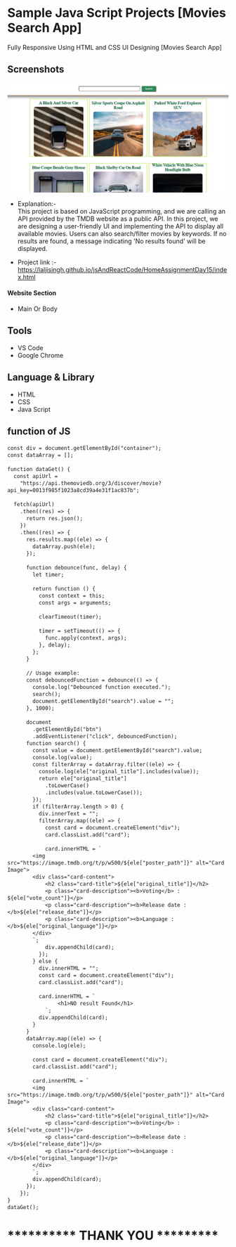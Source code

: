 # Sample Java Script Projects [Movies Search App]

Fully Responsive Using HTML and CSS UI Designing [Movies Search App]
## Screenshots

 ![App Screenshot](https://github.com/laljisingh/jsAndReactCode/blob/main/HomeAssignmentDay15/Capture.JPG?raw=true)



      
- Explanation:-  
This project is based on JavaScript programming, and we are calling an API provided by the TMDB website as a public API. In this project, we are designing a user-friendly UI and implementing the API to display all available movies. Users can also search/filter movies by keywords. If no results are found, a message indicating 'No results found' will be displayed.

- Project link :-  https://laljisingh.github.io/jsAndReactCode/HomeAssignmentDay15/index.html


#### Website Section
* Main Or Body
## Tools
- VS Code
- Google Chrome
## Language & Library
- HTML
- CSS
- Java Script
## function of JS
```
const div = document.getElementById("container");
const dataArray = [];

function dataGet() {
  const apiUrl =
    "https://api.themoviedb.org/3/discover/movie?api_key=0013f985f1023a8cd39a4e31f1ac837b";

  fetch(apiUrl)
    .then((res) => {
      return res.json();
    })
    .then((res) => {
      res.results.map((ele) => {
        dataArray.push(ele);
      });

      function debounce(func, delay) {
        let timer;

        return function () {
          const context = this;
          const args = arguments;

          clearTimeout(timer);

          timer = setTimeout(() => {
            func.apply(context, args);
          }, delay);
        };
      }

      // Usage example:
      const debouncedFunction = debounce(() => {
        console.log("Debounced function executed.");
        search();
        document.getElementById("search").value = "";
      }, 1000);

      document
        .getElementById("btn")
        .addEventListener("click", debouncedFunction);
      function search() {
        const value = document.getElementById("search").value;
        console.log(value);
        const filterArray = dataArray.filter((ele) => {
          console.log(ele["original_title"].includes(value));
          return ele["original_title"]
            .toLowerCase()
            .includes(value.toLowerCase());
        });
        if (filterArray.length > 0) {
          div.innerText = "";
          filterArray.map((ele) => {
            const card = document.createElement("div");
            card.classList.add("card");

            card.innerHTML = `
        <img src="https://image.tmdb.org/t/p/w500/${ele["poster_path"]}" alt="Card Image">
        <div class="card-content">
            <h2 class="card-title">${ele["original_title"]}</h2>
            <p class="card-description"><b>Voting</b> : ${ele["vote_count"]}</p>
            <p class="card-description"><b>Release date : </b>${ele["release_date"]}</p>
            <p class="card-description"><b>Language : </b>${ele["original_language"]}</p>
        </div>
        `;
            div.appendChild(card);
          });
        } else {
          div.innerHTML = "";
          const card = document.createElement("div");
          card.classList.add("card");

          card.innerHTML = `
                <h1>NO result Found</h1>
            `;
          div.appendChild(card);
        }
      }
      dataArray.map((ele) => {
        console.log(ele);

        const card = document.createElement("div");
        card.classList.add("card");

        card.innerHTML = `
        <img src="https://image.tmdb.org/t/p/w500/${ele["poster_path"]}" alt="Card Image">
        <div class="card-content">
            <h2 class="card-title">${ele["original_title"]}</h2>
            <p class="card-description"><b>Voting</b> : ${ele["vote_count"]}</p>
            <p class="card-description"><b>Release date : </b>${ele["release_date"]}</p>
            <p class="card-description"><b>Language : </b>${ele["original_language"]}</p>
        </div>
        `;
        div.appendChild(card);
      });
    });
}
dataGet();

```


   



# ********** **THANK YOU** *********
